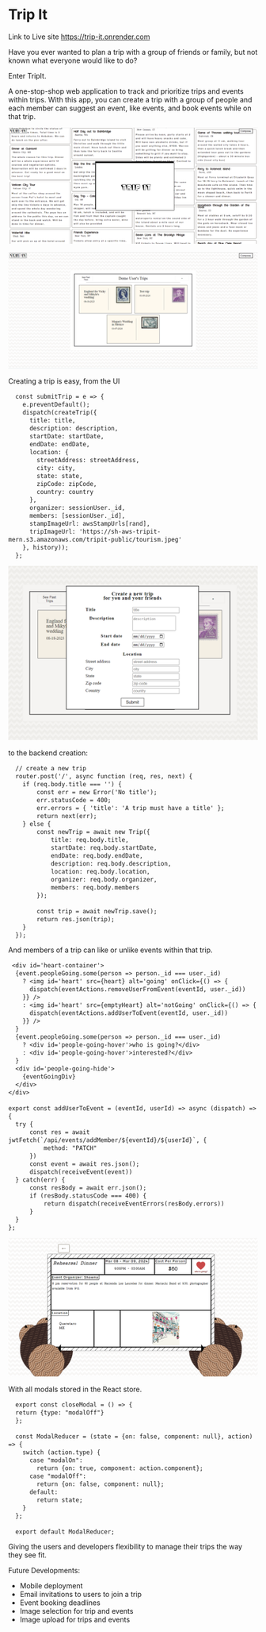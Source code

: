 # Trip It

Link to Live site
https://trip-it.onrender.com


Have you ever wanted to plan a trip with a group of friends or family, but not known what everyone would like to do?

Enter TripIt.

A one-stop-shop web application to track and prioritize trips and events within trips. With this app, you can create a trip with a group of people and each member can suggest an event, like events, and book events while on that trip. 

![Trip It splash page](./CONTRIBUTING.md/tripItSplashPage.png)

![Demo User trip show page](./CONTRIBUTING.md/tripShowPage.png)

Creating a trip is easy, from the UI 

```
  const submitTrip = e => {
    e.preventDefault();
    dispatch(createTrip({
      title: title,
      description: description,
      startDate: startDate,
      endDate: endDate,
      location: {
        streetAddress: streetAddress,
        city: city,
        state: state,
        zipCode: zipCode,
        country: country
      },
      organizer: sessionUser._id,
      members: [sessionUser._id],
      stampImageUrl: awsStampUrls[rand],
      tripImageUrl: 'https://sh-aws-tripit-mern.s3.amazonaws.com/tripit-public/tourism.jpeg'
    }, history));
  };
```

![Create a trip form](./CONTRIBUTING.md/createNewTripForm.png)


to the backend creation:

```
  // create a new trip
  router.post('/', async function (req, res, next) {
    if (req.body.title === '') {
        const err = new Error('No title');
        err.statusCode = 400;
        err.errors = { 'title': 'A trip must have a title' };
        return next(err);
    } else {
        const newTrip = await new Trip({
            title: req.body.title,
            startDate: req.body.startDate,
            endDate: req.body.endDate,
            description: req.body.description,
            location: req.body.location,
            organizer: req.body.organizer,
            members: req.body.members
        });

        const trip = await newTrip.save();
        return res.json(trip);
    }
  });
```  
  
  And members of a trip can like or unlike events within that trip.
  
  ```
   <div id='heart-container'>
    {event.peopleGoing.some(person => person._id === user._id)
      ? <img id='heart' src={heart} alt='going' onClick={() => {
        dispatch(eventActions.removeUserFromEvent(eventId, user._id))
      }} />
      : <img id='heart' src={emptyHeart} alt='notGoing' onClick={() => {
        dispatch(eventActions.addUserToEvent(eventId, user._id))
      }} />
    }
    {event.peopleGoing.some(person => person._id === user._id) 
      ? <div id='people-going-hover'>who is going?</div>
      : <div id='people-going-hover'>interested?</div>
    }
    <div id='people-going-hide'>
      {eventGoingDiv}
    </div>
  </div>
  
  export const addUserToEvent = (eventId, userId) => async (dispatch) => {
    try {
        const res = await jwtFetch(`/api/events/addMember/${eventId}/${userId}`, {
            method: "PATCH"
        })
        const event = await res.json(); 
        dispatch(receiveEvent(event))
    } catch(err) {
        const resBody = await err.json(); 
        if (resBody.statusCode === 400) {
            return dispatch(receiveEventErrors(resBody.errors))
        }
    }
  };
  ```

![Heart activated on event show page](./CONTRIBUTING.md/eventShowPage.png)
  
  
With all modals stored in the React store.


```
  export const closeModal = () => {
  return {type: "modalOff"}
  };

  const ModalReducer = (state = {on: false, component: null}, action) => {
    switch (action.type) {
      case "modalOn":
        return {on: true, component: action.component};
      case "modalOff":
        return {on: false, component: null};
      default:
        return state;
    }
  };

  export default ModalReducer;
 ``` 
  
  
Giving the users and developers flexibility to manage their trips the way they see fit.
 


Future Developments:
* Mobile deployment
* Email invitations to users to join a trip
* Event booking deadlines
* Image selection for trip and events
* Image upload for trips and events
